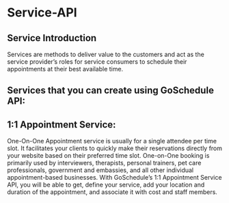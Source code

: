 # Service-API

## Service Introduction

Services are methods to deliver value to the customers and act as the service provider’s roles for service consumers to schedule their appointments at their best available time.

## Services that you can create using GoSchedule API:
## 1:1 Appointment Service:
One-On-One Appointment service is usually for a single attendee per time slot. It facilitates your clients to quickly make their reservations directly from your website based on their preferred time slot. One-on-One booking is primarily used by interviewers, therapists, personal trainers, pet care professionals, government and embassies, and all other individual appointment-based businesses. 
With GoSchedule’s 1:1 Appointment Service API, you will be able to get, define your service, add your location and duration of the appointment, and associate it with cost and staff members.










